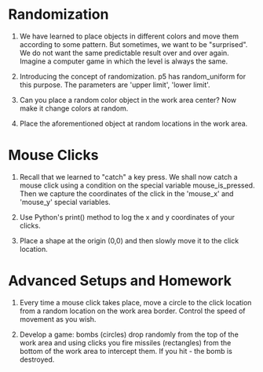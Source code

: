 # Randomization

1. We have learned to place objects in different colors and move them according to some pattern.
   But sometimes, we want to be "surprised". We do not want the same predictable result
   over and over again. Imagine a computer game in which the level is always the same.

2. Introducing the concept of randomization. p5 has random_uniform for this purpose.
   The parameters are 'upper limit', 'lower limit'.

3. Can you place a random color object in the work area center? Now make it change colors at random.

4. Place the aforementioned object at random locations in the work area.


# Mouse Clicks

1. Recall that we learned to "catch" a key press. We shall now catch a mouse click
   using a condition on the special variable mouse_is_pressed. Then we capture the
   coordinates of the click in the 'mouse_x' and 'mouse_y' special variables.

2. Use Python's print() method to log the x and y coordinates of your clicks.

3. Place a shape at the origin (0,0) and then slowly move it to the click location.


# Advanced Setups and Homework

1. Every time a mouse click takes place, move a circle to the click location from a random
   location on the work area border. Control the speed of movement as you wish.
   
2. Develop a game: bombs (circles) drop randomly from the top of the work area
   and using clicks you fire missiles (rectangles) from the bottom of the work area to intercept them.
   If you hit - the bomb is destroyed.